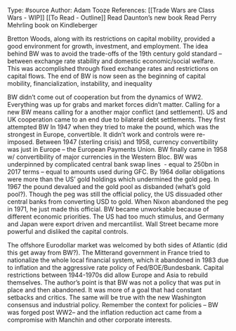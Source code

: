 Type: #source 
Author: Adam Tooze
References: [[Trade Wars are Class Wars - WIP]]
[[To Read - Outline]]
Read Daunton’s new book
Read Perry Mehrling book on Kindleberger



Bretton Woods, along with its restrictions on capital mobility, provided a good environment for growth, investment, and employment. The idea behind BW was to avoid the trade-offs of the 19th century gold standard – between exchange rate stability and domestic economic/social welfare. This was accomplished through fixed exchange rates and restrictions on capital flows. The end of BW is now seen as the beginning of capital mobility, financialization, instability, and inequality

BW didn’t come out of cooperation but from the dynamics of WW2. Everything was up for grabs and market forces didn’t matter. Calling for a new BW means calling for a another major conflict (and settlement). US and UK cooperation came to an end due to bilateral debt settlements. They first attempted BW In 1947 when they tried to make the pound, which was the strongest in Europe, convertible. It didn’t work and controls were re-imposed. Between 1947 (sterling crisis) and 1958, currency convertibility was just in Europe – the European Payments Union. BW finally came in 1958 w/ convertibility of major currencies in the Western Bloc. BW was underpinned by complicated central bank swap lines  - equal to 250bn in 2017 terms – equal to amounts used during GFC. By 1964 dollar obligations were more than the US’ gold holdings which undermined the gold peg. In 1967 the pound devalued and the gold pool as disbanded (what’s gold pool?). Though the peg was still the official policy, the US dissuaded other central banks from converting USD to gold. When Nixon abandoned the peg in 1971, he just made this official. BW became unworkable because of different economic priorities. The US had too much stimulus, and Germany and Japan were export driven and mercantilist. Wall Street became more powerful and disliked the capital controls.

The offshore Eurodollar market was welcomed by both sides of Atlantic (did this get away from BW?). The Mitterand government in France tried to nationalize the whole local financial system, which it abandoned in 1983 due to inflation and the aggressive rate policy of Fed/BOE/Bundesbank. Capital restrictions between 1944-1970s did allow Europe and Asia to rebuild themselves. The author’s point is that BW was not a policy that was put in place and then abandoned. It was more of a goal that had constant setbacks and critics. The same will be true with the new Washington consensus and industrial policy. Remember the context for policies – BW was forged post WW2– and the inflation reduction act came from a compromise with Manchin and other corporate interests.